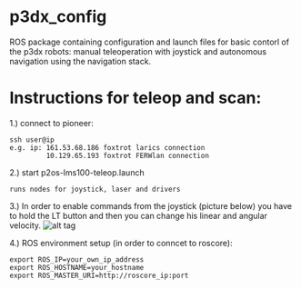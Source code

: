 # p3dx_config
ROS package containing configuration and launch files for basic contorl of the p3dx robots: manual teleoperation with joystick and autonomous navigation using the navigation stack.

# Instructions for teleop and scan:
1.) connect to pioneer:

	ssh user@ip
	e.g. ip: 161.53.68.186 foxtrot larics connection
	    	 10.129.65.193 foxtrot FERWlan connection

2.) start p2os-lms100-teleop.launch

	runs nodes for joystick, laser and drivers

3.) In order to enable commands from the joystick (picture below) you have to hold the LT button and then you can change his linear and 	angular velocity.
	![alt tag](http://i.imgur.com/um8GVHs.jpg)
	
4.) ROS environment setup (in order to conncet to roscore):

	export ROS_IP=your_own_ip_address
	export ROS_HOSTNAME=your_hostname
	export ROS_MASTER_URI=http://roscore_ip:port


